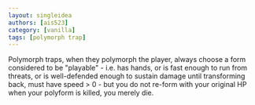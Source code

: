 ```yaml
---
layout: singleidea
authors: [ais523]
category: [vanilla]
tags: [polymorph trap]
---
```

Polymorph traps, when they polymorph the player, always choose a form considered to be "playable" - i.e. has hands, or is fast enough to run from threats, or is well-defended enough to sustain damage until transforming back, must have speed &gt; 0 - but you do not re-form with your original HP when your polyform is killed, you merely die.
